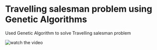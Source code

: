 # Travelling salesman problem using Genetic Algorithms
 Used Genetic Algorithm to solve Travelling salesman problem

![watch the video](https://github.com/JUPUDI-VAMSI-KALYAN/AI-Travelling-salesman-problem-using-Genetic-Algorithms/assets/37042639/5af4e950-d96b-4b35-b9f3-fe20d79fcbf3)
